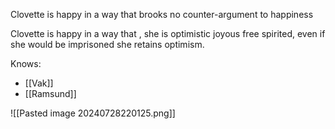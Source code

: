Clovette is happy in a way that brooks no counter-argument to happiness

Clovette is happy in a way that , she is optimistic joyous free spirited, even if she would be imprisoned she retains optimism.

Knows:
- [[Vak]]
- [[Ramsund]]

![[Pasted image 20240728220125.png]]